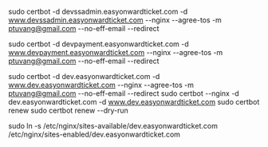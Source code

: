 
sudo certbot -d devssadmin.easyonwardticket.com -d www.devssadmin.easyonwardticket.com --nginx --agree-tos -m ptuvang@gmail.com --no-eff-email --redirect

sudo certbot -d devpayment.easyonwardticket.com -d www.devpayment.easyonwardticket.com --nginx --agree-tos -m ptuvang@gmail.com --no-eff-email --redirect

sudo certbot -d dev.easyonwardticket.com -d www.dev.easyonwardticket.com --nginx --agree-tos -m ptuvang@gmail.com --no-eff-email --redirect
sudo certbot --nginx -d dev.easyonwardticket.com -d www.dev.easyonwardticket.com
sudo certbot renew
sudo certbot renew --dry-run


sudo ln -s /etc/nginx/sites-available/dev.easyonwardticket.com /etc/nginx/sites-enabled/dev.easyonwardticket.com